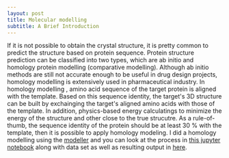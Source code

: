 ```yaml
---
layout: post
title: Molecular modelling
subtitle: A Brief Introduction
---
```


If it is not possible to obtain the crystal structure, it is pretty common to predict the structure based on protein sequence. Protein structure prediction can be classified into two types, which are ab initio and homology protein modelling (comparative modelling). Although ab initio methods are still not accurate enough to be useful in drug design projects, homology modelling is extensively  used in pharmaceutical industry. In homology modelling , amino acid sequence of the target protein is aligned with the template. Based on this sequence identity, the target's 3D structure can be built by exchainging the target's aligned amino acids with those of the template. In addition, physics-based energy calculatings to minimize the energy of the structure and other close to the true strucutre. As a rule-of-thumb, the sequence identity of the protein should be at least 30 % with the template, then it is possible to apply homology modeling. I did a homology modelling using the [modeller](https://salilab.org/modeller/) and you can look at the process in [this jupyter notebook](https://github.com/sawsimeon/Modeller/blob/master/Modeller%20Tutorial.ipynb) along with data set as well as resulting output in [here](https://github.com/sawsimeon/Modeller).
